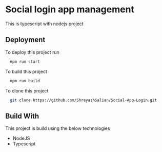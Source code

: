 # Social login app management

This is typescript with nodejs project

## Deployment

To deploy this project run

```bash
  npm run start
```

To build this project

```bash
  npm run build
```

To clone this project

```bash
  git clone https://github.com/ShreyashSalian/Social-App-Login.git
```

## Build With

This project is build using the below technologies

- NodeJS
- Typescript
